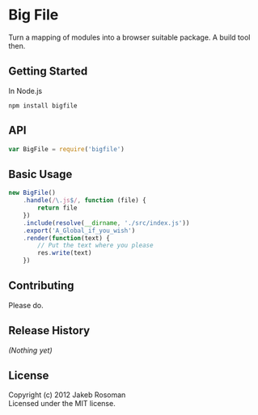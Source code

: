 # Big File

Turn a mapping of modules into a browser suitable package. A build tool then.

## Getting Started

In Node.js 

`npm install bigfile`

## API

```javascript
var BigFile = require('bigfile')
```

## Basic Usage

```javascript
new BigFile()
    .handle(/\.js$/, function (file) {
    	return file
    })
    .include(resolve(__dirname, './src/index.js'))
    .export('A_Global_if_you_wish')
    .render(function(text) {
    	// Put the text where you please
        res.write(text)
    })
```

## Contributing

Please do.

## Release History
_(Nothing yet)_

## License
Copyright (c) 2012 Jakeb Rosoman  
Licensed under the MIT license.
